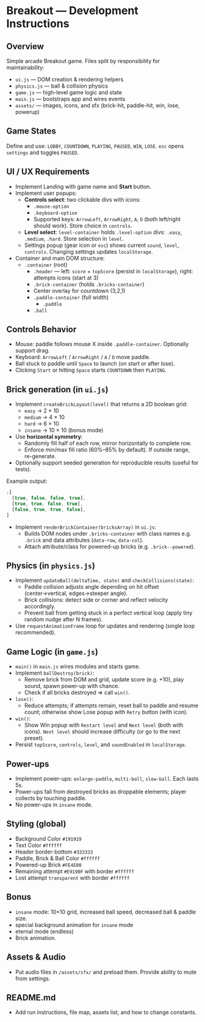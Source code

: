 # Breakout — Development Instructions

## Overview

Simple arcade Breakout game. Files split by responsibility for maintainability:

- `ui.js` — DOM creation & rendering helpers
- `physics.js` — ball & collision physics
- `game.js` — high-level game logic and state
- `main.js` — bootstraps app and wires events
- `assets/` — images, icons, and sfx (brick-hit, paddle-hit, win, lose, powerup)

## Game States

Define and use: `LOBBY`, `COUNTDOWN`, `PLAYING`, `PAUSED`, `WIN`, `LOSE`. `esc` opens `settings` and toggles `PAUSED`.

## UI / UX Requirements

- Implement Landing with game name and **Start** button.
- Implement user popups:
  - **Controls select**: two clickable divs with icons:
    - `.mouse-option`
    - `.keyboard-option`
    - Supported keys: `ArrowLeft`, `ArrowRight`, `A`, `D` (both left/right should work). Store choice in `controls`.
  - **Level select**: `level-container` holds `.level-option` divs: `.easy`, `.medium`, `.hard`. Store selection in `level`.
  - Settings popup (gear icon or `esc`) shows current `sound`, `level`, `controls`. Changing settings updates `localStorage`.
- Container and main DOM structure:
  - `.container` (root)
    - `.header` — left: `score` + `topScore` (persist in `localStorage`), right: attempts icons (start at 3)
    - `.brick-container` (holds `.bricks-container`)
    - Center overlay for countdown (3,2,1)
    - `.paddle-container` (full width)
      - `.paddle`
    - `.ball`

## Controls Behavior

- Mouse: paddle follows mouse X inside `.paddle-container`. Optionally support drag.
- Keyboard: `ArrowLeft` / `ArrowRight` / `A` / `D` move paddle.
- Ball stuck to paddle until `Space` to launch (on start or after lose).
- Clicking `Start` or hitting `Space` starts `COUNTDOWN` then `PLAYING`.

## Brick generation (in `ui.js`)

- Implement `createBrickLayout(level)` that returns a 2D boolean grid:
  - `easy` → 2 × 10
  - `medium` → 4 × 10
  - `hard` → 6 × 10
  - `insane` → 10 × 10 (bonus mode)
- Use **horizontal symmetry**:
  - Randomly fill half of each row, mirror horizontally to complete row.
  - Enforce min/max fill ratio (60%–85% by default). If outside range, re-generate.
- Optionally support seeded generation for reproducible results (useful for tests).

Example output:

```jsx
;[
  [true, false, false, true],
  [true, true, false, true],
  [false, true, true, false],
]
```

- Implement `renderBrickContainer(bricksArray)` in `ui.js`:
  - Builds DOM nodes under `.bricks-container` with class names e.g. `.brick` and data attributes (`data-row`, `data-col`).
  - Attach attribute/class for powered-up bricks (e.g. `.brick--powered`).

## Physics (in `physics.js`)

- Implement `updateBall(deltaTime, state)` and `checkCollisions(state)`:
  - Paddle collision adjusts angle depending on hit offset (center→vertical, edges→steeper angle).
  - Brick collisions: detect side or corner and reflect velocity accordingly.
  - Prevent ball from getting stuck in a perfect vertical loop (apply tiny random nudge after N frames).
- Use `requestAnimationFrame` loop for updates and rendering (single loop recommended).

## Game Logic (in `game.js`)

- `main()` in `main.js` wires modules and starts game.
- Implement `ballDestroy(brick)`:
  - Remove brick from DOM and grid, update score (e.g. +10), play sound, spawn power-up with chance.
  - Check if all bricks destroyed ⇒ call `win()`.
- `lose()`:
  - Reduce attempts; if attempts remain, reset ball to paddle and resume count; otherwise show Lose popup with `Retry` button (with icon).
- `win()`:
  - Show Win popup with `Restart level` and `Next level` (both with icons). `Next level` should increase difficulty (or go to the next preset).
- Persist `topScore`, `controls`, `level`, and `soundEnabled` in `localStorage`.

## Power-ups

- Implement power-ups: `enlarge-paddle`, `multi-ball`, `slow-ball`. Each lasts 5s.
- Power-ups fall from destroyed bricks as droppable elements; player collects by touching paddle.
- No power-ups in `insane` mode.

## Styling (global)

- Background Color `#191919`
- Text Color `#ffffff`
- Header border-bottom `#333333`
- Paddle, Brick & Ball Color `#ffffff`
- Powered-up Brick `#FE4E00`
- Remaining attempt `#E9190F` with border `#ffffff`
- Lost attempt `transparent` with border `#ffffff`

## Bonus

- `insane` mode: 10×10 grid, increased ball speed, decreased ball & paddle size.
- special background animation for `insane` mode
- eternal mode (endless)
- Brick animation.

## Assets & Audio

- Put audio files in `/assets/sfx/` and preload them. Provide ability to mute from settings.

## README.md

- Add run instructions, file map, assets list, and how to change constants.
